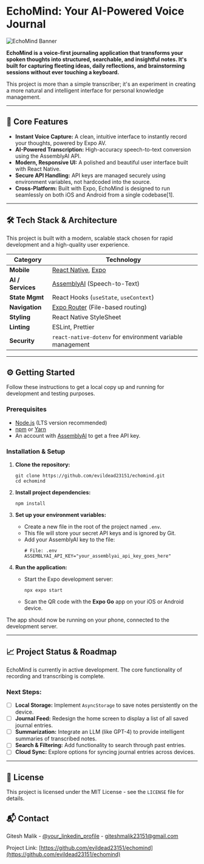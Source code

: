 # EchoMind: Your AI-Powered Voice Journal

![EchoMind Banner](https://place-hold.it/1200x600/8A2BE2/FFFFFF?text=EchoMind&fontsize=110)

**EchoMind is a voice-first journaling application that transforms your spoken thoughts into structured, searchable, and insightful notes. It's built for capturing fleeting ideas, daily reflections, and brainstorming sessions without ever touching a keyboard.**

This project is more than a simple transcriber; it's an experiment in creating a more natural and intelligent interface for personal knowledge management.

---

## 🚀 Core Features

- **Instant Voice Capture:** A clean, intuitive interface to instantly record your thoughts, powered by Expo AV.
- **AI-Powered Transcription:** High-accuracy speech-to-text conversion using the AssemblyAI API.
- **Modern, Responsive UI:** A polished and beautiful user interface built with React Native.
- **Secure API Handling:** API keys are managed securely using environment variables, not hardcoded into the source.
- **Cross-Platform:** Built with Expo, EchoMind is designed to run seamlessly on both iOS and Android from a single codebase[1].

---

## 🛠️ Tech Stack & Architecture

This project is built with a modern, scalable stack chosen for rapid development and a high-quality user experience.

| Category          | Technology                                                                                                  |
| ----------------- | ----------------------------------------------------------------------------------------------------------- |
| **Mobile**        | [React Native](https://reactnative.dev/), [Expo](https://expo.dev)                                           |
| **AI / Services** | [AssemblyAI](https://www.assemblyai.com/) (Speech-to-Text)                                                    |
| **State Mgmt**    | React Hooks (`useState`, `useContext`)                                                                        |
| **Navigation**    | [Expo Router](https://docs.expo.dev/router/introduction/) (File-based routing)                              |
| **Styling**       | React Native StyleSheet                                                                                     |
| **Linting**       | ESLint, Prettier                                                                                            |
| **Security**      | `react-native-dotenv` for environment variable management                                                   |

---

## ⚙️ Getting Started

Follow these instructions to get a local copy up and running for development and testing purposes.

### Prerequisites

- [Node.js](https://nodejs.org/) (LTS version recommended)
- [npm](https://www.npmjs.com/) or [Yarn](https://yarnpkg.com/)
- An account with [AssemblyAI](https://www.assemblyai.com/) to get a free API key.

### Installation & Setup

1.  **Clone the repository:**
    ```
    git clone https://github.com/evildead23151/echomind.git
    cd echomind
    ```

2.  **Install project dependencies:**
    ```
    npm install
    ```

3.  **Set up your environment variables:**
    -   Create a new file in the root of the project named `.env`.
    -   This file will store your secret API keys and is ignored by Git.
    -   Add your AssemblyAI key to the file:
        ```
        # File: .env
        ASSEMBLYAI_API_KEY="your_assemblyai_api_key_goes_here"
        ```

4.  **Run the application:**
    -   Start the Expo development server:
        ```
        npx expo start
        ```
    -   Scan the QR code with the **Expo Go** app on your iOS or Android device.

The app should now be running on your phone, connected to the development server.

---

## 📈 Project Status & Roadmap

EchoMind is currently in active development. The core functionality of recording and transcribing is complete.

### Next Steps:
- [ ] **Local Storage:** Implement `AsyncStorage` to save notes persistently on the device.
- [ ] **Journal Feed:** Redesign the home screen to display a list of all saved journal entries.
- [ ] **Summarization:** Integrate an LLM (like GPT-4) to provide intelligent summaries of transcribed notes.
- [ ] **Search & Filtering:** Add functionality to search through past entries.
- [ ] **Cloud Sync:** Explore options for syncing journal entries across devices.

---

## 📄 License

This project is licensed under the MIT License - see the `LICENSE` file for details.

## 📬 Contact

Gitesh Malik - [@your_linkedin_profile](https://www.linkedin.com/) - giteshmalik23151@gmail.com

Project Link: [https://github.com/evildead23151/echomind](https://github.com/evildead23151/echomind)


